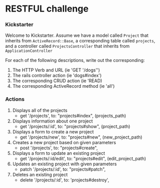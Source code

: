 # RESTFUL challenge

### Kickstarter
Welcome to Kickstarter. Assume we have a model called `Project` that inherits from `ActiveRecord::Base`, a corresponding table called `projects`, and a controller called `ProjectsController` that inherits from `ApplicationController`

For each of the following descriptions, write out the corresponding:

1. The HTTP Verb and URL (ie 'GET '/dogs'')
2. The rails controller action (ie 'dogs#index')
3. The corresponding CRUD action (ie 'READ)
4. The corresponding ActiveRecord method (ie 'all')


### Actions

1. Displays all of the projects
    - get '/projects', to: "projects#index", (projects_path)
2. Displays information about one project
    - get '/projects/:id', to: "projects#show", (project_path)
3. Displays a form to create a new project
    - get '/projects/new', to: "projects#new", (new_project_path)
4. Creates a new project based on given parameters
    - post '/projects', to: "projects#create", 
5. Displays a form to update an existing project
    - get '/projects/:id/edit', to: "projects#edit", (edit_project_path)
6. Updates an existing project with given parameters
    - patch '/projects/:id', to: "projects#patch", 
7. Deletes an existing project
    - delete '/projects/:id', to: 'projects#destroy',
